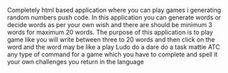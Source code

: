 Completely html based application where you can play games i generating random numbers push code. In this application you can generate words or decide words as per your own wish and there are should be minimum 3 words for maximum 20 words.
The purpose of this application is to play game like you will write between three to 20 words and then click on the word and the word may be like a play Ludo do a dare do a task mattie ATC any type of command for a game which you have to complete and spell it your own challenges you return in the language
